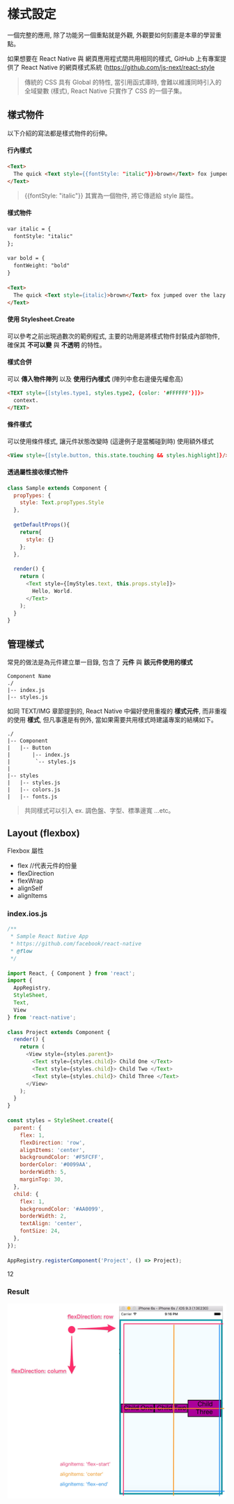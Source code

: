 # 樣式設定
一個完整的應用, 除了功能另一個重點就是外觀, 外觀要如何刻畫是本章的學習重點。

如果想要在 React Native 與 網頁應用程式間共用相同的樣式, GitHub 上有專案提供了 React Native 的網頁樣式系統
(https://github.com/js-next/react-style

> 傳統的 CSS 具有 Global 的特性, 當引用函式庫時, 會難以維護同時引入的全域變數 (樣式), React Native 只實作了 CSS 的一個子集。


## 樣式物件
以下介紹的寫法都是樣式物件的衍伸。

#### 行內樣式
```html
<Text>
  The quick <Text style={{fontStyle: "italic"}}>brown</Text> fox jumped over the lazy <Text style={{fontWeight: "bold"}}>dog</Text>.
</Text>
```
> {{fontStyle: "italic"}} 其實為一個物件, 將它傳遞給 style 屬性。

#### 樣式物件
```html
var italic = {
  fontStyle: "italic"
};

var bold = {
  fontWeight: "bold"
}

<Text>
  The quick <Text style={italic}>brown</Text> fox jumped over the lazy <Text style={bold}>dog</Text>.
</Text>
```

#### 使用 Stylesheet.Create
可以參考之前出現過數次的範例程式, 主要的功用是將樣式物件封裝成內部物件, 確保其 **不可以變** 與 **不透明** 的特性。

#### 樣式合併
可以 **傳入物件陣列** 以及 **使用行內樣式** (陣列中愈右邊優先權愈高)
```html
<TEXT style={[styles.type1, styles.type2, {color: '#FFFFFF'}]}>
  context.
</TEXT>
```

#### 條件樣式
可以使用條件樣式, 讓元件狀態改變時 (這邊例子是當觸碰到時) 使用額外樣式
```html
<View style={[style.button, this.state.touching && styles.highlight]}/>
```

#### 透過屬性接收樣式物件
```javascript
class Sample extends Component {
  propTypes: {
    style: Text.propTypes.Style
  },
  
  getDefaultProps(){
    return{
      style: {}
    };
  },

  render() {
    return (
      <Text style={[myStyles.text, this.props.style]}>
        Hello, World.
      </Text>
    );
  }
}
```

## 管理樣式
常見的做法是為元件建立單一目錄, 包含了 **元件** 與 **該元件使用的樣式**

```
Component Name
./
|-- index.js
|-- styles.js
```

如同 TEXT/IMG 章節提到的, React Native 中偏好使用重複的 **樣式元件**, 而非重複的使用 **樣式**, 但凡事還是有例外, 當如果需要共用樣式時建議專案的結構如下。

```
./
|-- Component
|   |-- Button
|       |-- index.js
|        `-- styles.js
|
|-- styles
|   |-- styles.js
|   |-- colors.js
|   |-- fonts.js
```
> 共同樣式可以引入 ex. 調色盤、字型、標準邊寬 ...etc。

## Layout (flexbox)
Flexbox 屬性
* flex //代表元件的份量
* flexDirection
* flexWrap
* alignSelf
* alignItems

### index.ios.js
```javascript
/**
 * Sample React Native App
 * https://github.com/facebook/react-native
 * @flow
 */

import React, { Component } from 'react';
import {
  AppRegistry,
  StyleSheet,
  Text,
  View
} from 'react-native';

class Project extends Component {
  render() {
    return (
      <View style={styles.parent}>
        <Text style={styles.child}> Child One </Text>
        <Text style={styles.child}> Child Two </Text>
        <Text style={styles.child}> Child Three </Text>
      </View>
    );
  }
}

const styles = StyleSheet.create({
  parent: {
    flex: 1,
    flexDirection: 'row',
    alignItems: 'center',
    backgroundColor: '#F5FCFF',
    borderColor: '#0099AA',
    borderWidth: 5,
    marginTop: 30,
  },
  child: {
    flex: 1,
    backgroundColor: '#AA0099',
    borderWidth: 2,
    textAlign: 'center',
    fontSize: 24,
  },
});

AppRegistry.registerComponent('Project', () => Project);
```
12
### Result
![](Flexbox.jpg)
